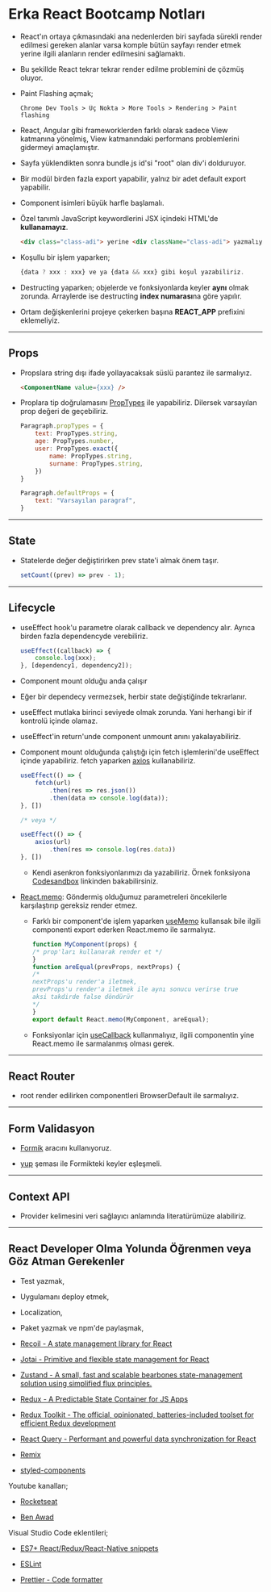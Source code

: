 # Erka React Bootcamp Notları

- React'ın ortaya çıkmasındaki ana nedenlerden biri sayfada sürekli render edilmesi gereken alanlar varsa komple bütün sayfayı render etmek yerine ilgili alanların render edilmesini sağlamaktı.

- Bu şekillde React tekrar tekrar render edilme problemini de çözmüş oluyor.

- Paint Flashing açmak;
    ```
    Chrome Dev Tools > Üç Nokta > More Tools > Rendering > Paint flashing
    ```

- React, Angular gibi frameworklerden farklı olarak sadece View katmanına yönelmiş, View katmanındaki performans problemlerini gidermeyi amaçlamıştır.

- Sayfa yüklendikten sonra bundle.js id'si "root" olan div'i dolduruyor.

- Bir modül birden fazla export yapabilir, yalnız bir adet default export yapabilir.

- Component isimleri büyük harfle başlamalı.

- Özel tanımlı JavaScript keywordlerini JSX içindeki HTML'de **kullanamayız**.
    ```html
    <div class="class-adi"> yerine <div className="class-adi"> yazmalıyız.
    ```

- Koşullu bir işlem yaparken;
    ```javascript
    {data ? xxx : xxx} ve ya {data && xxx} gibi koşul yazabiliriz.
    ```

- Destructing yaparken; objelerde ve fonksiyonlarda keyler **aynı** olmak zorunda. Arraylerde ise destructing **index numarası**na göre yapılır.

- Ortam değişkenlerini projeye çekerken başına **REACT_APP** prefixini eklemeliyiz.

---

## Props
- Propslara string dışı ifade yollayacaksak süslü parantez ile sarmalıyız.
    ```html
    <ComponentName value={xxx} />
    ```

- Proplara tip doğrulamasını [PropTypes](https://reactjs.org/docs/typechecking-with-proptypes.html) ile yapabiliriz. Dilersek varsayılan prop değeri de geçebiliriz.
    ```javascript
    Paragraph.propTypes = {
        text: PropTypes.string,
        age: PropTypes.number,
        user: PropTypes.exact({
            name: PropTypes.string,
            surname: PropTypes.string,
        })
    }

    Paragraph.defaultProps = {
        text: "Varsayılan paragraf",
    }
    ```

---

## State
- Statelerde değer değiştirirken prev state'i almak önem taşır.
    ```javascript
    setCount((prev) => prev - 1);
    ```

---

## Lifecycle
- useEffect hook'u parametre olarak callback ve dependency alır. Ayrıca birden fazla dependencyde verebiliriz.
    ```javascript
    useEffect((callback) => {
        console.log(xxx);
    }, [dependency1, dependency2]);
    ```

- Component mount olduğu anda çalışır

- Eğer bir dependecy vermezsek, herbir state değiştiğinde tekrarlanır.

- useEffect mutlaka birinci seviyede olmak zorunda. Yani herhangi bir if kontrolü içinde olamaz.

- useEffect'in return'unde component unmount anını yakalayabiliriz.

- Component mount olduğunda çalıştığı için fetch işlemlerini'de useEffect içinde yapabiliriz. fetch yaparken [axios](https://www.npmjs.com/package/axios) kullanabiliriz.
    ```javascript
    useEffect(() => {
        fetch(url)
            .then(res => res.json())
            .then(data => console.log(data));
    }, [])

    /* veya */

    useEffect(() => {
        axios(url)
            .then(res => console.log(res.data))
    }, [])
    ```

    - Kendi asenkron fonksiyonlarımızı da yazabiliriz. Örnek fonksiyona [Codesandbox](https://codesandbox.io/s/vigorous-silence-vnjqlx?file=/src/components/Users.js) linkinden bakabilirsiniz.

- [React.memo](https://tr.reactjs.org/docs/react-api.html#reactmemo): Göndermiş olduğumuz parametreleri öncekilerle karşılaştırıp gereksiz render etmez.
    - Farklı bir component'de işlem yaparken [useMemo](https://tr.reactjs.org/docs/hooks-reference.html#usememo) kullansak bile ilgili componenti export ederken React.memo ile sarmalıyız.
        ```javascript
        function MyComponent(props) {
        /* prop'ları kullanarak render et */
        }
        function areEqual(prevProps, nextProps) {
        /*
        nextProps'u render'a iletmek,
        prevProps'u render'a iletmek ile aynı sonucu verirse true
        aksi takdirde false döndürür
        */
        }
        export default React.memo(MyComponent, areEqual);
        ```

    - Fonksiyonlar için [useCallback](https://tr.reactjs.org/docs/hooks-reference.html#usecallback) kullanmalıyız, ilgili componentin yine React.memo ile sarmalanmış olması gerek.

---

## React Router
- root render edilirken componentleri BrowserDefault ile sarmalıyız.

---

## Form Validasyon
- [Formik](https://formik.org/) aracını kullanıyoruz.

- [yup](https://github.com/jquense/yup) şeması ile Formikteki keyler eşleşmeli.

---

## Context API
- Provider kelimesini veri sağlayıcı anlamında literatürümüze alabiliriz.

---

## React Developer Olma Yolunda Öğrenmen veya Göz Atman Gerekenler
- Test yazmak,

- Uygulamanı deploy etmek,

- Localization,

- Paket yazmak ve npm'de paylaşmak,

- [Recoil - A state management library for React](https://recoiljs.org/)

- [Jotai - Primitive and flexible state management for React](https://jotai.org/)

- [Zustand - A small, fast and scalable bearbones state-management solution using simplified flux principles.](https://github.com/pmndrs/zustand)

- [Redux - A Predictable State Container for JS Apps](https://redux.js.org/)

- [Redux Toolkit - The official, opinionated, batteries-included toolset for efficient Redux development](https://redux-toolkit.js.org/)

- [React Query - Performant and powerful data synchronization for React](https://react-query.tanstack.com/)

- [Remix](https://remix.run/)

- [styled-components](https://styled-components.com/)

Youtube kanalları;
- [Rocketseat](https://www.youtube.com/c/RocketSeat)

- [Ben Awad](https://www.youtube.com/c/BenAwad97)

Visual Studio Code eklentileri;
- [ES7+ React/Redux/React-Native snippets](https://marketplace.visualstudio.com/items?itemName=dsznajder.es7-react-js-snippets)

- [ESLint](https://marketplace.visualstudio.com/items?itemName=dbaeumer.vscode-eslint)

- [Prettier - Code formatter](https://marketplace.visualstudio.com/items?itemName=esbenp.prettier-vscode)